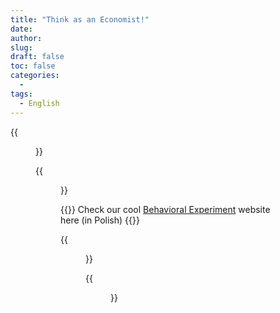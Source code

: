 ```yaml
---
title: "Think as an Economist!"
date: 
author: 
slug: 
draft: false
toc: false
categories:
  - 
tags:
  - English
---
```


{{<figure src="https://scontent-msp1-1.xx.fbcdn.net/v/t1.6435-9/253859398_3114159365523033_100652681511087426_n.jpg?_nc_cat=105&ccb=1-5&_nc_sid=0debeb&_nc_ohc=TqJrVNysAGQAX-Su_K2&_nc_ht=scontent-msp1-1.xx&oh=5bbf300da8d502b4960b106cbb3cb600&oe=61AEB7D7" title="Professor Ted Bergstrom's office, UCSB" caption="The one who always helps and encourages me to explore in Economics">}}

{{<figure src="https://scontent-msp1-1.xx.fbcdn.net/v/t1.6435-9/252605365_3114154685523501_6763232915870484124_n.jpg?_nc_cat=109&ccb=1-5&_nc_sid=0debeb&_nc_ohc=1ohBdus6H1kAX_gr_l9&_nc_ht=scontent-msp1-1.xx&oh=ddd7b859a62630e51c0e5971982413da&oe=61AECE8D" title="SIR Model" caption="Here I set total Population = 1000 and 1 Infected initially, along with contact rate = 0.2 and mean recovery rate = 0.1.">}}
  
{{<block class="note">}}
Check our cool [Behavioral Experiment](https://www.profitest.pl/s/42740/kinsvbmt) website here (in Polish)![]()
{{<end>}}
  
  
 
  

  {{<figure src="https://scontent-msp1-1.xx.fbcdn.net/v/t1.6435-9/253970944_3114158282189808_3994663575708885490_n.jpg?_nc_cat=107&ccb=1-5&_nc_sid=0debeb&_nc_ohc=xOM_bpPktT8AX9jZtpW&_nc_ht=scontent-msp1-1.xx&oh=065e47183eae18d35067c36b5c333a43&oe=61AAFD5D"  
            title="Be careful as gamers, ALWAYS!!" >}}
  

  {{<figure src="https://cdn.vox-cdn.com/thumbor/esqf-OLwFlI6EFHQGOEEsPooaWo=/0x0:1600x900/920x613/filters:focal(672x322:928x578):format(webp)/cdn.vox-cdn.com/uploads/chorus_image/image/67762052/marvels_spiderman_remastered_screenshot_01_disclaimer_en_01oct20.0.png" title="Two gifts that Professor Bergstrom sent me before the campus shut down due to COVID-19." caption="My Game Theory textbook was as red as an avocado.">}}
  

  
